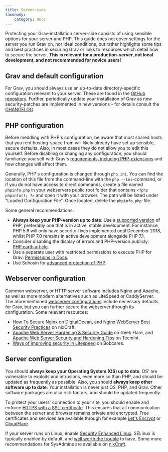 ```yaml
---
title: Server-side
taxonomy:
    category: docs
---
```


Protecting your Grav-installation server-side consists of using sensible options for your server and PHP. This guide does not cover settings for the server you run Grav on, nor ideal conditions, but rather highlights some tips and best practices in securing Grav or links to resources which detail how to secure the server. **This is relevant for a production-server, not local development, and not recommended for novice users!**

## Grav and default configuration

For Grav, you should always use an up-to-date directory-specific configuration relevant to your server. These are found in the [GitHub repository](https://github.com/getgrav/grav/tree/develop/webserver-configs). Further, periodically update your installation of Grav as new security-patches are implemented in new versions - for details consult the [CHANGELOG](https://github.com/getgrav/grav/blob/develop/CHANGELOG.md).

## PHP configuration

Before meddling with PHP's configuration, be aware that most shared hosts that you rent hosting-space from will likely already have set up sensible, secure defaults. Also, in most cases they do not allow you to edit this yourself. Before disabling or changing any configuration, you should familiarize yourself with Grav's [requirements, including PHP-extensions](https://github.com/getgrav/grav/blob/develop/composer.json) and how changes will affect them.

Generally, PHP's configuration is changed through `php.ini`. You can find the location of this file from the command-line with the `php --ini`-command, or if you do not have access to direct commands, create a file named `phpinfo.php` in your webservers public root folder that contains `<?php phpinfo(); ?>` and open it with your browser. The path will be listed under "Loaded Configuration File". Once located, delete the `phpinfo.php`-file.

Some general recommendations:

- **Always keep your PHP-version up to date**: Use a [supported version](http://php.net/supported-versions.php) of PHP, preferably one that is in active, stable development. For instance, PHP 5.6 will only have security-fixes implemented until December 2018, whilst PHP 7.0 remains in active development alongside PHP 7.1.
- Consider disabling the display of errors and PHP-version publicly: [PHP.earth article](https://php.earth/doc/security/intro#php-configuration).
- Use a separate user with restricted permissions to execute PHP for Grav: [Permissions in Docs](https://learn.getgrav.org/troubleshooting/permissions).
- Use Suhosin for [advanced protection of PHP](https://suhosin.org/stories/feature-list.html).

## Webserver configuration

Common webserver, or HTTP server software includes Nginx and Apache, as well as more modern alternatives such as LiteSpeed or CaddyServer. The aforementioned [webserver configurations](https://github.com/getgrav/grav/tree/develop/webserver-configs) include necessary defaults for Grav, but you can further secure the webserver through its configuration. Some relevant resources:

- [How To Secure Nginx](https://www.digitalocean.com/community/tutorials/how-to-secure-nginx-on-ubuntu-14-04) on DigitalOcean, and [Nginx WebServer Best Security Practices](https://www.cyberciti.biz/tips/linux-unix-bsd-nginx-webserver-security.html) on nixCraft.
- [Apache Web Server Hardening & Security Guide](https://geekflare.com/apache-web-server-hardening-security/) on Geek Flare, and [Apache Web Server Security and Hardening Tips](https://www.tecmint.com/apache-security-tips/) on Tecmint.
- [Ways of improving security in Litespeed](https://bobcares.com/blog/ways-of-improving-security-in-litespeed/) on Bobcares.

## Server configuration

You should **always keep your Operating System (OS) up to date**. OS' are vulnerable to exploits and intrusions, even more so than PHP, and should be updated as frequently as possible. Also, you should **always keep other software up to date**: Your installation is never just OS, PHP, and Grav. Other software packages are also risk-factors, and should be updated frequently.

To protect your users' connection to your site, you should enable and enforce [HTTPS with a SSL-certificate](https://php.earth/doc/security/ssl). This ensures that all communication between the server and browser remains private and encrypted. Free certificates and services are available through for example [Let's Encrypt](https://letsencrypt.org/about/) or [CloudFlare](https://www.cloudflare.com/ssl/).

If your server runs on Linux, enable [Security Enhanced Linux](https://selinuxproject.org/page/Main_Page). SELinux is typically enabled by default, and [well worth the trouble](http://www.computerworld.com/article/2717423/security/why-selinux-is-more-work--but-well-worth-the-trouble.html) to have. Some more recommendations for SysAdmins are available on [nixCraft](https://www.cyberciti.biz/tips/php-security-best-practices-tutorial.html).

